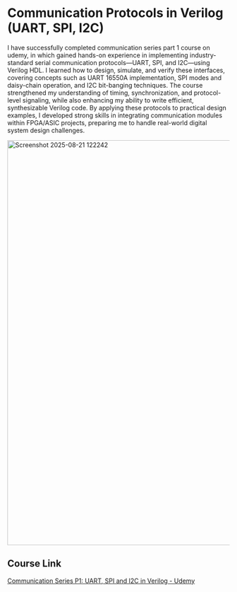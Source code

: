 # Communication Protocols in Verilog (UART, SPI, I2C)

 I  have successfully completed communication series part 1 course on udemy, in which gained hands-on experience in implementing industry-standard serial communication protocols—UART, SPI, and I2C—using Verilog HDL. I learned how to design, simulate, and verify these interfaces, covering concepts such as UART 16550A implementation, SPI modes and daisy-chain operation, and I2C bit-banging techniques. The course strengthened my understanding of timing, synchronization, and protocol-level signaling, while also enhancing my ability to write efficient, synthesizable Verilog code. By applying these protocols to practical design examples, I developed strong skills in integrating communication modules within FPGA/ASIC projects, preparing me to handle real-world digital system design challenges.

<img width="1893" height="916" alt="Screenshot 2025-08-21 122242" src="https://github.com/user-attachments/assets/14140a9e-dd29-4b08-9e8b-ac8eceac766c" />

## Course Link
[Communication Series P1: UART, SPI and I2C in Verilog - Udemy](https://www.udemy.com/course/communication-series-p1-uart-spi-and-i2c-in-verilog/?kw=spi+uart+i2c&src=sac&subs_filter_type=subs_only)
